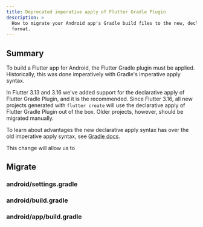```yaml
---
title: Deprecated imperative apply of Flutter Gradle Plugin
description: >
  How to migrate your Android app's Gradle build files to the new, declarative
  format.
---
```


## Summary

To build a Flutter app for Android, the Flutter Gradle plugin must be applied.
Historically, this was done imperatively with Gradle's imperative apply syntax.

In Flutter 3.13 and 3.16 we've added support for the declarative apply of
Flutter Gradle Plugin, and it is the recommended. Since Flutter 3.16, all new
projects generated with `flutter create` will use the declarative apply of
Flutter Gradle Plugin out of the box. Older projects, however, should be
migrated manually.

To learn about advantages the new declarative apply syntax has over the old
imperative apply syntax, see [Gradle docs][plugins block].

This change will allow us to

[plugins block]: https://docs.gradle.org/current/userguide/plugins.html#sec:plugins_block

## Migrate

### android/settings.gradle

### android/build.gradle

### android/app/build.gradle

